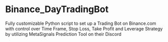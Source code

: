 # Binance_DayTradingBot
Fully customizable Python script to set up a Trading Bot on Binance.com with control over Time Frame, Stop Loss, Take Profit and Leverage Strategy by utilizing MetaSignals Prediction Tool on their Discord
